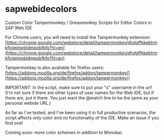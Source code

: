 # sapwebidecolors
Custom Color Tampermonkey / Greasmonkey Scripts for Editor Colors in SAP Web IDE

For Chrome users, you will need to install the Tampermonkey extension:     
[https://chrome.google.com/webstore/detail/tampermonkey/dhdgffkkebhmkfjojejmpbldmpobfkfo?hl=en](https://chrome.google.com/webstore/detail/tampermonkey/dhdgffkkebhmkfjojejmpbldmpobfkfo?hl=en)

Tampermonkey is also avaliable for firefox users:     
[https://addons.mozilla.org/de/firefox/addon/tampermonkey/](https://addons.mozilla.org/de/firefox/addon/tampermonkey/)

IMPORTANT: In the script, make sure to put your "s" username in the url!    
(I'm not sure if there are other types of user names for the Web IDE, but if there are, put it there. You just want the @match line to be the same as your personal webide URL.)

As far as I've tested, and I've been using it in full productive scenarios, the script affects only color and no functionality of the IDE. Make an issue if you find one!

Coming soon: more color schemes in addition to Monokai.
